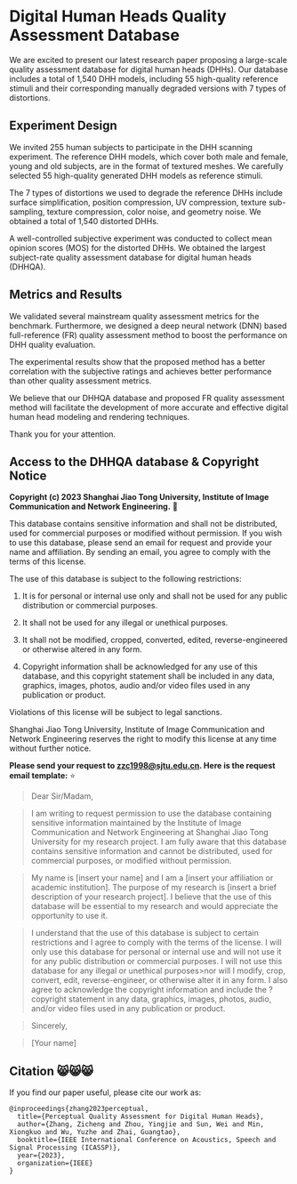 # Digital Human Heads Quality Assessment Database

We are excited to present our latest research paper proposing a large-scale quality assessment database for digital human heads (DHHs). Our database includes a total of 1,540 DHH models, including 55 high-quality reference stimuli and their corresponding manually degraded versions with 7 types of distortions.

## Experiment Design

We invited 255 human subjects to participate in the DHH scanning experiment. The reference DHH models, which cover both male and female, young and old subjects, are in the format of textured meshes. We carefully selected 55 high-quality generated DHH models as reference stimuli.

The 7 types of distortions we used to degrade the reference DHHs include surface simplification, position compression, UV compression, texture sub-sampling, texture compression, color noise, and geometry noise. We obtained a total of 1,540 distorted DHHs.

A well-controlled subjective experiment was conducted to collect mean opinion scores (MOS) for the distorted DHHs. We obtained the largest subject-rate quality assessment database for digital human heads (DHHQA).

## Metrics and Results

We validated several mainstream quality assessment metrics for the benchmark. Furthermore, we designed a deep neural network (DNN) based full-reference (FR) quality assessment method to boost the performance on DHH quality evaluation.

The experimental results show that the proposed method has a better correlation with the subjective ratings and achieves better performance than other quality assessment metrics.

We believe that our DHHQA database and proposed FR quality assessment method will facilitate the development of more accurate and effective digital human head modeling and rendering techniques.

Thank you for your attention.

## Access to the DHHQA database \& Copyright Notice
**Copyright (c) 2023 Shanghai Jiao Tong University, Institute of Image Communication and Network Engineering.** 🌟

This database contains sensitive information and shall not be distributed, used for commercial purposes or modified without permission. If you wish to use this database, please send an email for request and provide your name and affiliation. By sending an email, you agree to comply with the terms of this license.

The use of this database is subject to the following restrictions:

1. It is for personal or internal use only and shall not be used for any public distribution or commercial purposes.

2. It shall not be used for any illegal or unethical purposes.

3. It shall not be modified, cropped, converted, edited, reverse-engineered or otherwise altered in any form.

4. Copyright information shall be acknowledged for any use of this database, and this copyright statement shall be included in any data, graphics, images, photos, audio and/or video files used in any publication or product.

Violations of this license will be subject to legal sanctions.

Shanghai Jiao Tong University, Institute of Image Communication and Network Engineering reserves the right to modify this license at any time without further notice.

**Please send your request to zzc1998@sjtu.edu.cn. Here is the request email template:** ⭐

>Dear Sir/Madam,

>I am writing to request permission to use the database containing sensitive information maintained by the Institute of Image Communication and Network Engineering at Shanghai Jiao Tong University for my research project. I am fully aware that this database contains sensitive information and cannot be distributed, used for commercial purposes, or modified without permission.

>My name is [insert your name] and I am a [insert your affiliation or academic institution]. The purpose of my research is [insert a brief description of your research project]. I believe that the use of this database will be essential to my research and would appreciate the opportunity to use it.

>I understand that the use of this database is subject to certain restrictions and I agree to comply with the terms of the license. I will only use this database for personal or internal use and will not use it for any public distribution or commercial purposes. I will not use this database for any illegal or unethical purposes>nor will I modify, crop, convert, edit, reverse-engineer, or otherwise alter it in any form. I also agree to acknowledge the copyright information and include the ?copyright statement in any data, graphics, images, photos, audio, and/or video files used in any publication or product.

>Sincerely,

>[Your name]

## Citation 😸😸😸
If you find our paper useful, please cite our work as:
```
@inproceedings{zhang2023perceptual,
  title={Perceptual Quality Assessment for Digital Human Heads},
  author={Zhang, Zicheng and Zhou, Yingjie and Sun, Wei and Min, Xiongkuo and Wu, Yuzhe and Zhai, Guangtao},
  booktitle={IEEE International Conference on Acoustics, Speech and Signal Processing (ICASSP)},
  year={2023},
  organization={IEEE}
}
```
